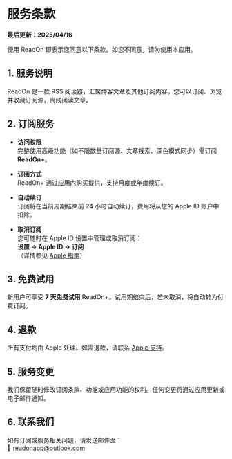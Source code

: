 # 服务条款

**最后更新：2025/04/16**

使用 ReadOn 即表示您同意以下条款。如您不同意，请勿使用本应用。

## 1. 服务说明
ReadOn 是一款 RSS 阅读器，汇聚博客文章及其他订阅内容。您可以订阅、浏览并收藏订阅源，离线阅读文章。

## 2. 订阅服务
- **访问权限**  
  完整使用高级功能（如不限数量订阅源、文章搜索、深色模式同步）需订阅 **ReadOn+**。

- **订阅方式**  
  ReadOn+ 通过应用内购买提供，支持月度或年度续订。

- **自动续订**  
  订阅将在当前周期结束前 24 小时自动续订，费用将从您的 Apple ID 账户中扣除。

- **取消订阅**  
  您可随时在 Apple ID 设置中管理或取消订阅：  
  **设置 → Apple ID → 订阅**  
  （详情参见 [Apple 指南](https://support.apple.com/zh-cn/HT202039)）

## 3. 免费试用
新用户可享受 **7 天免费试用** ReadOn+。试用期结束后，若未取消，将自动转为付费订阅。

## 4. 退款
所有支付均由 Apple 处理。如需退款，请联系 [Apple 支持](https://support.apple.com/zh-cn/HT204084)。

## 5. 服务变更
我们保留随时修改订阅条款、功能或应用功能的权利。任何变更将通过应用更新或电子邮件通知。

## 6. 联系我们
如有订阅或服务相关问题，请发送邮件至：  
📧 [readonapp@outlook.com](mailto:readonapp@outlook.com)
